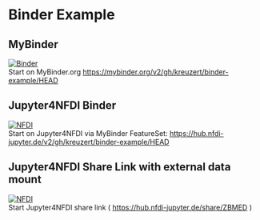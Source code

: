 # Binder Example

## MyBinder 
[![Binder](https://mybinder.org/badge_logo.svg)](https://mybinder.org/v2/gh/kreuzert/binder-example/HEAD)  
Start on MyBinder.org https://mybinder.org/v2/gh/kreuzert/binder-example/HEAD  

## Jupyter4NFDI Binder  
[![NFDI](https://nfdi-jupyter.de/images/nfdi_badge.svg)](https://hub.nfdi-jupyter.de/v2/gh/kreuzert/binder-example/HEAD)  
Start on Jupyter4NFDI via MyBinder FeatureSet: https://hub.nfdi-jupyter.de/v2/gh/kreuzert/binder-example/HEAD  
  
## Jupyter4NFDI Share Link with external data mount
[![NFDI](https://nfdi-jupyter.de/images/nfdi_badge.svg)](https://hub.nfdi-jupyter.de/share/ZBMED)  
Start Jupyter4NFDI share link ( https://hub.nfdi-jupyter.de/share/ZBMED )  

